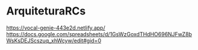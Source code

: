 # ArquiteturaRCs
https://vocal-genie-443e2d.netlify.app/
 https://docs.google.com/spreadsheets/d/1GsWzGoxdTHdHO696NJFwZ8bWsKsDEJScszuq_xhWcyw/edit#gid=0
